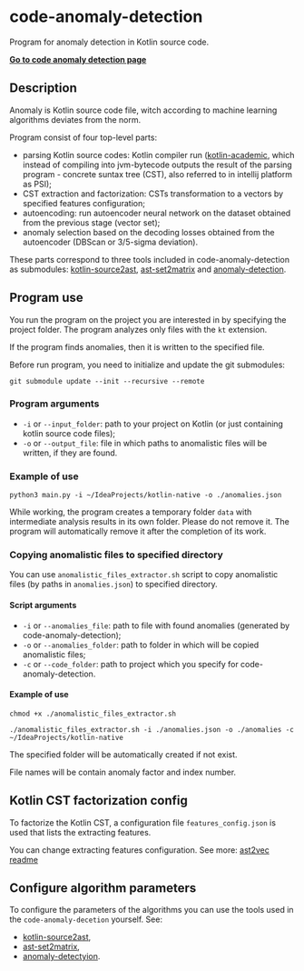 # code-anomaly-detection

Program for anomaly detection in Kotlin source code.

**[Go to code anomaly detection page](https://petukhovvictor.github.io/code-anomaly-detection/)**

## Description

Anomaly is Kotlin source code file, witch according to machine learning algorithms deviates from the norm.

Program consist of four top-level parts:
- parsing Kotlin source codes: Kotlin compiler run ([kotlin-academic](https://github.com/PetukhovVictor/kotlin-academic), which instead of compiling into jvm-bytecode outputs the result of the parsing program - concrete suntax tree (CST), also referred to in intellij platform as PSI);
- CST extraction and factorization: CSTs transformation to a vectors by specified features configuration;
- autoencoding: run autoencoder neural network on the dataset obtained from the previous stage (vector set);
- anomaly selection based on the decoding losses obtained from the autoencoder (DBScan or 3/5-sigma deviation).

These parts correspond to three tools included in code-anomaly-detection as submodules: [kotlin-source2ast](https://github.com/PetukhovVictor/kotlin-source2ast), [ast-set2matrix](https://github.com/PetukhovVictor/ast-set2matrix) and [anomaly-detection](https://github.com/PetukhovVictor/anomaly-detection).

## Program use

You run the program on the project you are interested in by specifying the project folder. The program analyzes only files with the `kt` extension.

If the program finds anomalies, then it is written to the specified file.

Before run program, you need to initialize and update the git submodules:
```
git submodule update --init --recursive --remote
```

### Program arguments

* `-i` or `--input_folder`: path to your project on Kotlin (or just containing kotlin source code files);
* `-o` or `--output_file`: file in which paths to anomalistic files will be written, if they are found.

### Example of use

```
python3 main.py -i ~/IdeaProjects/kotlin-native -o ./anomalies.json
```

While working, the program creates a temporary folder `data` with intermediate analysis results in its own folder. Please do not remove it. The program will automatically remove it after the completion of its work.

### Copying anomalistic files to specified directory

You can use `anomalistic_files_extractor.sh` script to copy anomalistic files (by paths in `anomalies.json`) to specified directory.

#### Script arguments

* `-i` or `--anomalies_file`: path to file with found anomalies (generated by code-anomaly-detection);
* `-o` or `--anomalies_folder`: path to folder in which will be copied anomalistic files;
* `-c` or `--code_folder`: path to project which you specify for code-anomaly-detection.

#### Example of use

```
chmod +x ./anomalistic_files_extractor.sh
```
```
./anomalistic_files_extractor.sh -i ./anomalies.json -o ./anomalies -c ~/IdeaProjects/kotlin-native
```
The specified folder will be automatically created if not exist.

File names will be contain anomaly factor and index number.

## Kotlin CST factorization config

To factorize the Kotlin CST, a configuration file `features_config.json` is used that lists the extracting features.

You can change extracting features configuration. See more: [ast2vec readme](https://github.com/PetukhovVictor/ast2vec#feature-configuration)

## Configure algorithm parameters

To configure the parameters of the algorithms you can use the tools used in the `code-anomaly-decetion` yourself.
See:
- [kotlin-source2ast](https://github.com/PetukhovVictor/kotlin-source2ast),
- [ast-set2matrix](https://github.com/PetukhovVictor/ast-set2matrix),
- [anomaly-detectyion](https://github.com/PetukhovVictor/anomaly-detection).
